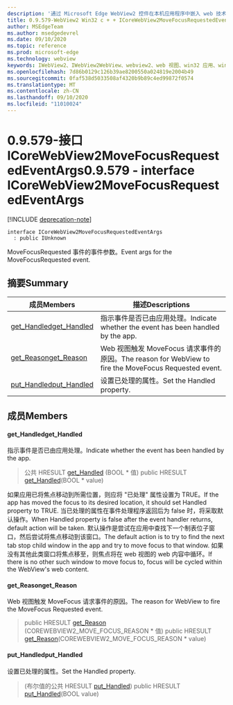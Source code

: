 ```yaml
---
description: '通过 Microsoft Edge WebView2 控件在本机应用程序中嵌入 web 技术 (HTML、CSS 和 JavaScript) '
title: 0.9.579-WebView2 Win32 c + + ICoreWebView2MoveFocusRequestedEventArgs
author: MSEdgeTeam
ms.author: msedgedevrel
ms.date: 09/10/2020
ms.topic: reference
ms.prod: microsoft-edge
ms.technology: webview
keywords: IWebView2、IWebView2WebView、webview2、web 视图、win32 应用、win32、edge、ICoreWebView2、ICoreWebView2Controller、浏览器控件、边缘 html、ICoreWebView2MoveFocusRequestedEventArgs
ms.openlocfilehash: 7d86b0129c126b39ae8200550a024819e2004b49
ms.sourcegitcommit: 0faf538d5033508af4320b9b89c4ed99872f0574
ms.translationtype: MT
ms.contentlocale: zh-CN
ms.lasthandoff: 09/10/2020
ms.locfileid: "11010024"
---
```

# <span data-ttu-id="01f3e-104">0.9.579-接口 ICoreWebView2MoveFocusRequestedEventArgs</span><span class="sxs-lookup"><span data-stu-id="01f3e-104">0.9.579 - interface ICoreWebView2MoveFocusRequestedEventArgs</span></span> 

[!INCLUDE [deprecation-note](../../includes/deprecation-note.md)]

```
interface ICoreWebView2MoveFocusRequestedEventArgs
  : public IUnknown
```

<span data-ttu-id="01f3e-105">MoveFocusRequested 事件的事件参数。</span><span class="sxs-lookup"><span data-stu-id="01f3e-105">Event args for the MoveFocusRequested event.</span></span>

## <span data-ttu-id="01f3e-106">摘要</span><span class="sxs-lookup"><span data-stu-id="01f3e-106">Summary</span></span>

 <span data-ttu-id="01f3e-107">成员</span><span class="sxs-lookup"><span data-stu-id="01f3e-107">Members</span></span>                        | <span data-ttu-id="01f3e-108">描述</span><span class="sxs-lookup"><span data-stu-id="01f3e-108">Descriptions</span></span>
--------------------------------|---------------------------------------------
[<span data-ttu-id="01f3e-109">get_Handled</span><span class="sxs-lookup"><span data-stu-id="01f3e-109">get_Handled</span></span>](#get_handled) | <span data-ttu-id="01f3e-110">指示事件是否已由应用处理。</span><span class="sxs-lookup"><span data-stu-id="01f3e-110">Indicate whether the event has been handled by the app.</span></span>
[<span data-ttu-id="01f3e-111">get_Reason</span><span class="sxs-lookup"><span data-stu-id="01f3e-111">get_Reason</span></span>](#get_reason) | <span data-ttu-id="01f3e-112">Web 视图触发 MoveFocus 请求事件的原因。</span><span class="sxs-lookup"><span data-stu-id="01f3e-112">The reason for WebView to fire the MoveFocus Requested event.</span></span>
[<span data-ttu-id="01f3e-113">put_Handled</span><span class="sxs-lookup"><span data-stu-id="01f3e-113">put_Handled</span></span>](#put_handled) | <span data-ttu-id="01f3e-114">设置已处理的属性。</span><span class="sxs-lookup"><span data-stu-id="01f3e-114">Set the Handled property.</span></span>

## <span data-ttu-id="01f3e-115">成员</span><span class="sxs-lookup"><span data-stu-id="01f3e-115">Members</span></span>

#### <span data-ttu-id="01f3e-116">get_Handled</span><span class="sxs-lookup"><span data-stu-id="01f3e-116">get_Handled</span></span> 

<span data-ttu-id="01f3e-117">指示事件是否已由应用处理。</span><span class="sxs-lookup"><span data-stu-id="01f3e-117">Indicate whether the event has been handled by the app.</span></span>

> <span data-ttu-id="01f3e-118">公共 HRESULT [get_Handled](#get_handled) (BOOL \* 值) </span><span class="sxs-lookup"><span data-stu-id="01f3e-118">public HRESULT [get_Handled](#get_handled)(BOOL \* value)</span></span>

<span data-ttu-id="01f3e-119">如果应用已将焦点移动到所需位置，则应将 "已处理" 属性设置为 TRUE。</span><span class="sxs-lookup"><span data-stu-id="01f3e-119">If the app has moved the focus to its desired location, it should set Handled property to TRUE.</span></span> <span data-ttu-id="01f3e-120">当已处理的属性在事件处理程序返回后为 false 时，将采取默认操作。</span><span class="sxs-lookup"><span data-stu-id="01f3e-120">When Handled property is false after the event handler returns, default action will be taken.</span></span> <span data-ttu-id="01f3e-121">默认操作是尝试在应用中查找下一个制表位子窗口，然后尝试将焦点移动到该窗口。</span><span class="sxs-lookup"><span data-stu-id="01f3e-121">The default action is to try to find the next tab stop child window in the app and try to move focus to that window.</span></span> <span data-ttu-id="01f3e-122">如果没有其他此类窗口将焦点移至，则焦点将在 web 视图的 web 内容中循环。</span><span class="sxs-lookup"><span data-stu-id="01f3e-122">If there is no other such window to move focus to, focus will be cycled within the WebView's web content.</span></span>

#### <span data-ttu-id="01f3e-123">get_Reason</span><span class="sxs-lookup"><span data-stu-id="01f3e-123">get_Reason</span></span> 

<span data-ttu-id="01f3e-124">Web 视图触发 MoveFocus 请求事件的原因。</span><span class="sxs-lookup"><span data-stu-id="01f3e-124">The reason for WebView to fire the MoveFocus Requested event.</span></span>

> <span data-ttu-id="01f3e-125">public HRESULT [get_Reason](#get_reason) (COREWEBVIEW2_MOVE_FOCUS_REASON \* 值) </span><span class="sxs-lookup"><span data-stu-id="01f3e-125">public HRESULT [get_Reason](#get_reason)(COREWEBVIEW2_MOVE_FOCUS_REASON \* value)</span></span>

#### <span data-ttu-id="01f3e-126">put_Handled</span><span class="sxs-lookup"><span data-stu-id="01f3e-126">put_Handled</span></span> 

<span data-ttu-id="01f3e-127">设置已处理的属性。</span><span class="sxs-lookup"><span data-stu-id="01f3e-127">Set the Handled property.</span></span>

> <span data-ttu-id="01f3e-128"> (布尔值的公共 HRESULT [put_Handled](#put_handled)) </span><span class="sxs-lookup"><span data-stu-id="01f3e-128">public HRESULT [put_Handled](#put_handled)(BOOL value)</span></span>

